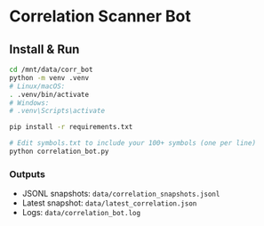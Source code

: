 
# Correlation Scanner Bot

## Install & Run
```bash
cd /mnt/data/corr_bot
python -m venv .venv
# Linux/macOS:
. .venv/bin/activate
# Windows:
# .venv\Scripts\activate

pip install -r requirements.txt

# Edit symbols.txt to include your 100+ symbols (one per line)
python correlation_bot.py
```

### Outputs
- JSONL snapshots: `data/correlation_snapshots.jsonl`
- Latest snapshot:  `data/latest_correlation.json`
- Logs:             `data/correlation_bot.log`
